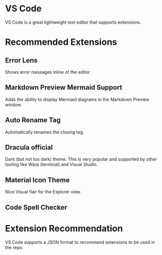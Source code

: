 # VS Code
VS Code is a great lightweight text editor that supports extensions.

# Recommended Extensions

## Error Lens
Shows error messages inline of the editor

## Markdown Preview Mermaid Support
Adds the ability to display Mermaid diagrams in the Markdown Preview window.

## Auto Rename Tag
Automatically renames the closing tag.

## Dracula official
Dark (but not too dark) theme. This is very popular and supported by other tooling like Warp (terminal) and Visual Studio.

## Material Icon Theme
Nice Visual flair for the Explorer view.

## Code Spell Checker

# Extension Recommendation
VS Code supports a JSON format to recommend extensions to be used in the repo.